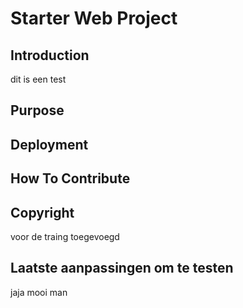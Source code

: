 # Starter Web Project

## Introduction
dit is een test
## Purpose

## Deployment

## How To Contribute

## Copyright
voor de traing toegevoegd

## Laatste aanpassingen om te testen

jaja mooi man

